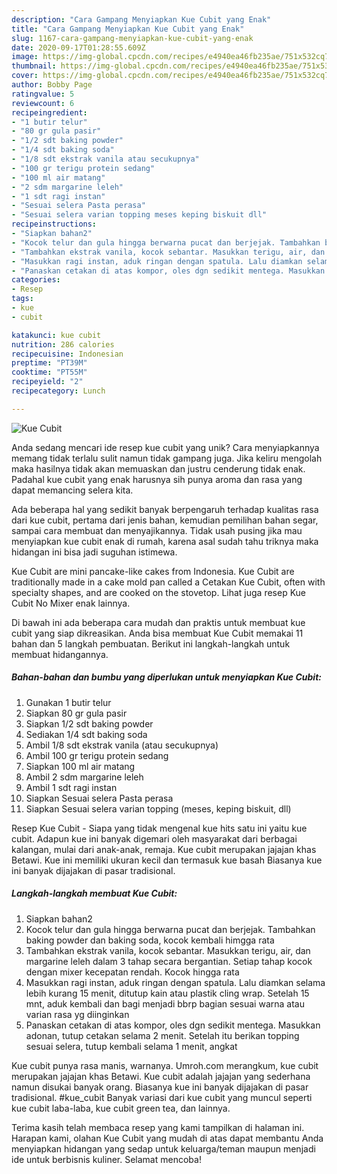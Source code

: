 ```yaml
---
description: "Cara Gampang Menyiapkan Kue Cubit yang Enak"
title: "Cara Gampang Menyiapkan Kue Cubit yang Enak"
slug: 1167-cara-gampang-menyiapkan-kue-cubit-yang-enak
date: 2020-09-17T01:28:55.609Z
image: https://img-global.cpcdn.com/recipes/e4940ea46fb235ae/751x532cq70/kue-cubit-foto-resep-utama.jpg
thumbnail: https://img-global.cpcdn.com/recipes/e4940ea46fb235ae/751x532cq70/kue-cubit-foto-resep-utama.jpg
cover: https://img-global.cpcdn.com/recipes/e4940ea46fb235ae/751x532cq70/kue-cubit-foto-resep-utama.jpg
author: Bobby Page
ratingvalue: 5
reviewcount: 6
recipeingredient:
- "1 butir telur"
- "80 gr gula pasir"
- "1/2 sdt baking powder"
- "1/4 sdt baking soda"
- "1/8 sdt ekstrak vanila atau secukupnya"
- "100 gr terigu protein sedang"
- "100 ml air matang"
- "2 sdm margarine leleh"
- "1 sdt ragi instan"
- "Sesuai selera Pasta perasa"
- "Sesuai selera varian topping meses keping biskuit dll"
recipeinstructions:
- "Siapkan bahan2"
- "Kocok telur dan gula hingga berwarna pucat dan berjejak. Tambahkan baking powder dan baking soda, kocok kembali himgga rata"
- "Tambahkan ekstrak vanila, kocok sebantar. Masukkan terigu, air, dan margarine leleh dalam 3 tahap secara bergantian. Setiap tahap kocok dengan mixer kecepatan rendah. Kocok hingga rata"
- "Masukkan ragi instan, aduk ringan dengan spatula. Lalu diamkan selama lebih kurang 15 menit, ditutup kain atau plastik cling wrap. Setelah 15 mnt, aduk kembali dan bagi menjadi bbrp bagian sesuai warna atau varian rasa yg diinginkan"
- "Panaskan cetakan di atas kompor, oles dgn sedikit mentega. Masukkan adonan, tutup cetakan selama 2 menit. Setelah itu berikan topping sesuai selera, tutup kembali selama 1 menit, angkat"
categories:
- Resep
tags:
- kue
- cubit

katakunci: kue cubit 
nutrition: 286 calories
recipecuisine: Indonesian
preptime: "PT39M"
cooktime: "PT55M"
recipeyield: "2"
recipecategory: Lunch

---
```



![Kue Cubit](https://img-global.cpcdn.com/recipes/e4940ea46fb235ae/751x532cq70/kue-cubit-foto-resep-utama.jpg)

Anda sedang mencari ide resep kue cubit yang unik? Cara menyiapkannya memang tidak terlalu sulit namun tidak gampang juga. Jika keliru mengolah maka hasilnya tidak akan memuaskan dan justru cenderung tidak enak. Padahal kue cubit yang enak harusnya sih punya aroma dan rasa yang dapat memancing selera kita.

Ada beberapa hal yang sedikit banyak berpengaruh terhadap kualitas rasa dari kue cubit, pertama dari jenis bahan, kemudian pemilihan bahan segar, sampai cara membuat dan menyajikannya. Tidak usah pusing jika mau menyiapkan kue cubit enak di rumah, karena asal sudah tahu triknya maka hidangan ini bisa jadi suguhan istimewa.

Kue Cubit are mini pancake-like cakes from Indonesia. Kue Cubit are traditionally made in a cake mold pan called a Cetakan Kue Cubit, often with specialty shapes, and are cooked on the stovetop. Lihat juga resep Kue Cubit No Mixer enak lainnya.


Di bawah ini ada beberapa cara mudah dan praktis untuk membuat kue cubit yang siap dikreasikan. Anda bisa membuat Kue Cubit memakai 11 bahan dan 5 langkah pembuatan. Berikut ini langkah-langkah untuk membuat hidangannya.

<!--inarticleads1-->

##### Bahan-bahan dan bumbu yang diperlukan untuk menyiapkan Kue Cubit:

1. Gunakan 1 butir telur
1. Siapkan 80 gr gula pasir
1. Siapkan 1/2 sdt baking powder
1. Sediakan 1/4 sdt baking soda
1. Ambil 1/8 sdt ekstrak vanila (atau secukupnya)
1. Ambil 100 gr terigu protein sedang
1. Siapkan 100 ml air matang
1. Ambil 2 sdm margarine leleh
1. Ambil 1 sdt ragi instan
1. Siapkan Sesuai selera Pasta perasa
1. Siapkan Sesuai selera varian topping (meses, keping biskuit, dll)


Resep Kue Cubit - Siapa yang tidak mengenal kue hits satu ini yaitu kue cubit. Adapun kue ini banyak digemari oleh masyarakat dari berbagai kalangan, mulai dari anak-anak, remaja. Kue cubit merupakan jajajan khas Betawi. Kue ini memiliki ukuran kecil dan termasuk kue basah Biasanya kue ini banyak dijajakan di pasar tradisional. 

<!--inarticleads2-->

##### Langkah-langkah membuat Kue Cubit:

1. Siapkan bahan2
1. Kocok telur dan gula hingga berwarna pucat dan berjejak. Tambahkan baking powder dan baking soda, kocok kembali himgga rata
1. Tambahkan ekstrak vanila, kocok sebantar. Masukkan terigu, air, dan margarine leleh dalam 3 tahap secara bergantian. Setiap tahap kocok dengan mixer kecepatan rendah. Kocok hingga rata
1. Masukkan ragi instan, aduk ringan dengan spatula. Lalu diamkan selama lebih kurang 15 menit, ditutup kain atau plastik cling wrap. Setelah 15 mnt, aduk kembali dan bagi menjadi bbrp bagian sesuai warna atau varian rasa yg diinginkan
1. Panaskan cetakan di atas kompor, oles dgn sedikit mentega. Masukkan adonan, tutup cetakan selama 2 menit. Setelah itu berikan topping sesuai selera, tutup kembali selama 1 menit, angkat


Kue cubit punya rasa manis, warnanya. Umroh.com merangkum, kue cubit merupakan jajajan khas Betawi. Kue cubit adalah jajajan yang sederhana namun disukai banyak orang. Biasanya kue ini banyak dijajakan di pasar tradisional. #kue_cubit Banyak variasi dari kue cubit yang muncul seperti kue cubit laba-laba, kue cubit green tea, dan lainnya. 

Terima kasih telah membaca resep yang kami tampilkan di halaman ini. Harapan kami, olahan Kue Cubit yang mudah di atas dapat membantu Anda menyiapkan hidangan yang sedap untuk keluarga/teman maupun menjadi ide untuk berbisnis kuliner. Selamat mencoba!
